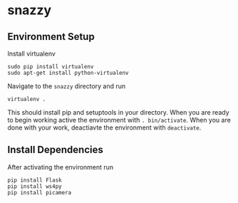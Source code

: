 # snazzy

## Environment Setup

Install virtualenv

```
sudo pip install virtualenv
sudo apt-get install python-virtualenv
```

Navigate to the `snazzy` directory and run

```
virtualenv .
```

This should install pip and setuptools in your directory. When you are 
ready to begin working active the environment with `. bin/activate`.
When you are done with your work, deactiavte the environment with
`deactivate`.

## Install Dependencies

After activating the environment run

```
pip install Flask
pip install ws4py
pip install picamera
```
